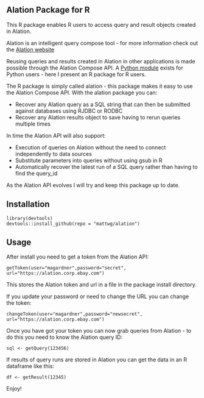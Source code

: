 ## Alation Package for R

This R package enables R users to access query and result objects created in Alation.

Alation is an intelligent query compose tool - for more information check out the [Alation website](http://alation.com)

Reusing queries and results created in Alation in other applications is made possible through the Alation Compose API.  A [Python module](https://alation.uservoice.com/knowledgebase/articles/396525-use-compose-api) exists for Python users - here I present an R package for R users.

The R package is simply called alation - this package makes it easy to use the Alation Compose API.  With the alation package you can:

* Recover any Alation query as a SQL string that can then be submitted against databases using RJDBC or RODBC
* Recover any Alation results object to save having to rerun queries multiple times

In time the Alation API will also support:

* Execution of queries on Alation without the need to connect independently to data sources
* Substitute parameters into queries without using gsub in R
* Automatically recover the latest run of a SQL query rather than having to find the query_id
    
As the Alation API evolves I will try and keep this package up to date.

## Installation

```{r}
library(devtools)
devtools::install_github(repo = "mattwg/alation")
```

## Usage

After install you need to get a token from the Alation API:

```{r}
getToken(user="magardner",password="secret", url="https://alation.corp.ebay.com")
```

This stores the Alation token and url in a file in the package install directory.

If you update your password or need to change the URL you can change the token:

```{r}
changeToken(user="magardner",password="newsecret", url="https://alation.corp.ebay.com")
```

Once you have got your token you can now grab queries from Alation - to do this you need to know the Alation query ID:

```{r}
sql <- getQuery(123456)
```

If results of query runs are stored in Alation you can get the data in an R dataframe like this:
```{r}
df <- getResult(12345)
```

Enjoy!

